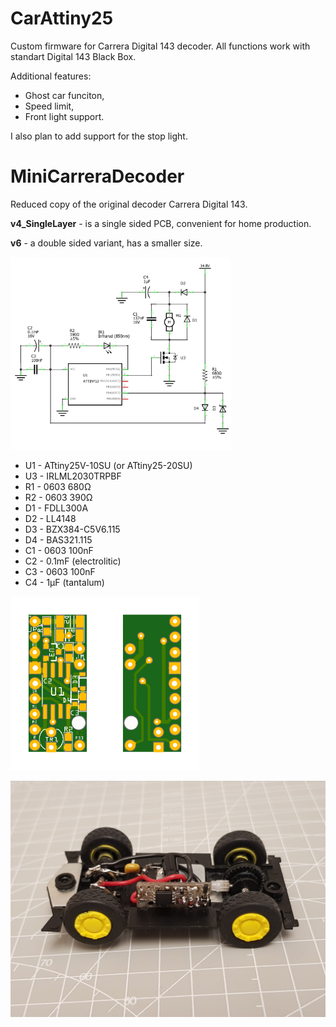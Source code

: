 # CarAttiny25
Custom firmware for Carrera Digital 143 decoder. All functions work with standart Digital 143 Black Box. 

Additional features:
- Ghost car funciton,
- Speed limit,
- Front light support.

I also plan to add support for the stop light.


# MiniCarreraDecoder
Reduced copy of the original decoder Carrera Digital 143.

**v4_SingleLayer** - is a single sided PCB, convenient for home production.

**v6** - a double sided variant, has a smaller size.

<img src="https://github.com/azya52/carrera/blob/master/Images/v6_scheme.png" width="70%">

* U1 - ATtiny25V-10SU (or ATtiny25-20SU)
* U3 - IRLML2030TRPBF
* R1 - 0603 680Ω
* R2 - 0603 390Ω
* D1 - FDLL300A
* D2 - LL4148
* D3 - BZX384-C5V6.115
* D4 - BAS321.115
* C1 - 0603 100nF
* C2 - 0.1mF (electrolitic)
* C3 - 0603 100nF
* C4 - 1μF (tantalum)

<img src="https://github.com/azya52/carrera/blob/master/Images/v6_top.png" width="30%"><img src="https://github.com/azya52/carrera/blob/master/Images/v6_bottom.png" width="30%">

<img src="https://github.com/azya52/carrera/blob/master/Images/example_0.jpg">
